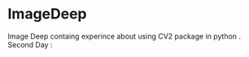 # ImageDeep  
Image Deep containg experince about using CV2 package in python .</br> 
Second Day :     
     
  
